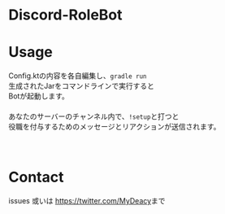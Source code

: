 # Discord-RoleBot

# Usage
Config.ktの内容を各自編集し、``gradle run``  
生成されたJarをコマンドラインで実行すると  
Botが起動します。  
　  
あなたのサーバーのチャンネル内で、``!setup``と打つと  
役職を付与するためのメッセージとリアクションが送信されます。  
  
　  
# Contact
issues 或いは <https://twitter.com/MyDeacy>まで
